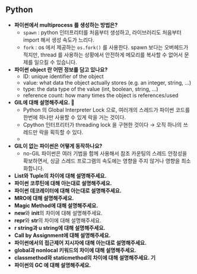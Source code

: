 ## Python

- **파이썬에서 multiprocess 를 생성하는 방법은?**
  - `spawn` : python 인터프리터를 처음부터 생성하고, 라이브러리도 처음부터 import 해서 생성 속도가 느리다.
  - `fork` : os 에서 제공하는 `os.fork()` 를 사용한다. spawn 보다는 오버헤드가 적지만, thread 를 사용하는 상황에서 안전하게 메모리를 복사할 수 없어서 문제를 일으킬 수 있습니다.
- **파이썬 object 란 어떤 정보를 담고 있나요?**
  - ID: unique identifier of the object
  - value: what data the object actually stores (e.g. an integer, string, ...)
  - type: the data type of the value (int, boolean, string, ...)
  - reference count: how many times the object is references/used
- **GIL에 대해 설명해주세요. 🚨**
  - Python 의 Global Interpreter Lock 으로, 여러개의 스레드가 파이썬 코드를 한번에 하나만 사용할 수 있게 락을 거는 것이다.
  - Cpython 인터프리터가 threading lock 을 구현한 것이다 → 오직 하나의 쓰레드만 락을 획득할 수 있다.
  -
- **GIL이 없는 파이썬은 어떻게 동작하나요?**
  - no-GIL 파이썬은 여러 기법을 함께 사용해서 참조 카운팅의 스레드 안정성을 확보하면서, 싱글 스레드 프로그램의 속도에는 영향을 주지 않거나 영향을 최소화합니다.
- **List와 Tuple의 차이에 대해 설명해주세요.**
- **파이썬 코루틴에 대해 아는대로 설명해주세요.**
- **파이썬 데코레이터에 대해 아는대로 설명해주세요.**
- **MRO에 대해 설명해주세요.**
- **Magic Method에 대해 설명해주세요.**
- **new**와 **init**의 차이에 대해 설명해주세요.
- **repr**와 **str**의 차이에 대해 설명해주세요.
- **r string과 u string에 대해 설명해주세요.**
- **Call by Assignment에 대해 설명해주세요.**
- **파이썬에서의 접근제어 지시자에 대해 아는대로 설명해주세요.**
- **global과 nonlocal 키워드의 차이에 대해 설명해주세요.**
- **classmethod와 staticmethod의 차이에 대해 설명해주세요.
  기**
- **파이썬의 GC 에 대해 설명해주세요.**
